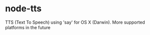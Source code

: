 node-tts
========

TTS (Text To Speech) using 'say' for OS X (Darwin). More supported platforms in the future